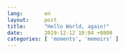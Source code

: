 ```yaml
---
lang:       en
layout:     post
title:      "Hello World, again!"
date:       2019-12-12 10:04 +0800
categories: [ 'moments', 'memoirs' ]
---
```

